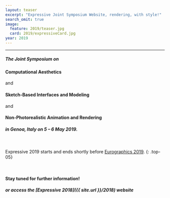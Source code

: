 ```yaml
---
layout: teaser
excerpt: "Expressive Joint Symposium Website, rendering, with style!"
search_omit: true
image:
  feature: 2019/teaser.jpg
  card: 2019/expressiveCard.jpg
year: 2019
---
```

<!-- Once the new conference website is released, uncomment the following section: -->
<!--
<head> <script>window.location.href = "{{ site.baseurl }}"</script> </head>

If you are not redirected automatically, please manually continue to [{{ site.baseurl }}]({{ site.baseurl }}).
-->
---
##### The __Joint Symposium__ on

#### __Computational Aesthetics__

and

#### __Sketch-Based Interfaces and Modeling__

and

#### __Non-Photorealistic Animation and Rendering__

##### in __Genoa, Italy__ on __5 – 6 May 2019__.

<br>

Expressive 2019 starts and ends shortly before [Eurographics 2019](https://www.eurographics2019.it/).
{: .top-05}

<br>

#### Stay tuned for further information!
##### or access the **[Expressive 2018]({{ site.url }}/2018)** website

<!-- featured images
<figure class="top3" >
	<img class="col-xs-4 col-sm-4" src="/img/2018/CAe.png" alt="CAe">
	<img class="col-xs-4 col-sm-4" src="/img/2018/SBIM.png" alt="SBIM">
	<img class="col-xs-4 col-sm-4" src="/img/2018/NPAR.png" alt="NPAR">
</figure>
-->
